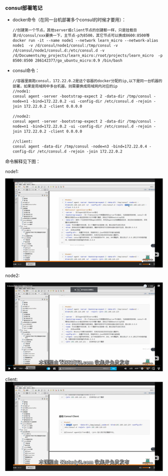 ### consul部署笔记

- docker命令（在同一台机部署多个consul的时候才要用）：

  ```
  //创建第一个节点，其他server或client节点的创建都一样，只是挂载目录/d/consul/xxx要换一下，主节点-p为8500，其它节点可以换成8600:8500等
  docker run -it --name node1 --network learn_micro --network-alias node1  -v /d/consul/node1/consul:/tmp/consul -v /d/consul/node1/consul.d:/etc/consul.d -v /d/Documents/my_projects/learn_micro:/root/projects/learn_micro  -p 8500:8500 286142377/go_ubuntu_micro:0.9 /bin/bash
  ```

- consul命令：

  ```shell
  //容器里面跑consul，172.22.0.2是这个容器的docker分配的ip,以下是同一台机器的部署，如果是局域网中多台机器，则需要换成局域网内对应的ip
  //node1:
  consul agent -server -bootstrap-expect 2 -data-dir /tmp/consul -node=n1 -bind=172.22.0.2 -ui -config-dir /etc/consul.d -rejoin -join 172.22.0.2 -client 0.0.0.0
  
  //node2:
  consul agent -server -bootstrap-expect 2 -data-dir /tmp/consul -node=n1 -bind=172.22.0.2 -ui -config-dir /etc/consul.d -rejoin -join 172.22.0.2 -client 0.0.0.0
  
  //client:
  consul agent -data-dir /tmp/consul -node=n3 -bind=172.22.0.4 -config-dir /etc/consul.d -rejoin -join 172.22.0.2
  ```



命令解释见下图：

node1:

![node1](../static/consul_node1.png)

node2:

![node2](../static/consul_node2.png)

client:
![client](../static/consul_client.png)